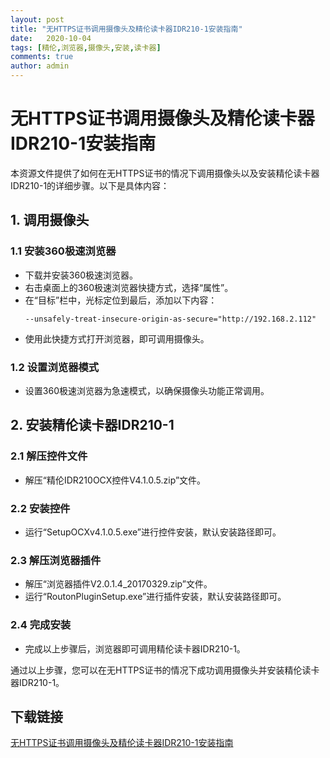 ```yaml
---
layout: post
title: "无HTTPS证书调用摄像头及精伦读卡器IDR210-1安装指南"
date:   2020-10-04
tags: [精伦,浏览器,摄像头,安装,读卡器]
comments: true
author: admin
---
```

# 无HTTPS证书调用摄像头及精伦读卡器IDR210-1安装指南

本资源文件提供了如何在无HTTPS证书的情况下调用摄像头以及安装精伦读卡器IDR210-1的详细步骤。以下是具体内容：

## 1. 调用摄像头

### 1.1 安装360极速浏览器
- 下载并安装360极速浏览器。
- 右击桌面上的360极速浏览器快捷方式，选择“属性”。
- 在“目标”栏中，光标定位到最后，添加以下内容：
  ```
  --unsafely-treat-insecure-origin-as-secure="http://192.168.2.112"
  ```
- 使用此快捷方式打开浏览器，即可调用摄像头。

### 1.2 设置浏览器模式
- 设置360极速浏览器为急速模式，以确保摄像头功能正常调用。

## 2. 安装精伦读卡器IDR210-1

### 2.1 解压控件文件
- 解压“精伦IDR210OCX控件V4.1.0.5.zip”文件。

### 2.2 安装控件
- 运行“SetupOCXv4.1.0.5.exe”进行控件安装，默认安装路径即可。

### 2.3 解压浏览器插件
- 解压“浏览器插件V2.0.1.4_20170329.zip”文件。
- 运行“RoutonPluginSetup.exe”进行插件安装，默认安装路径即可。

### 2.4 完成安装
- 完成以上步骤后，浏览器即可调用精伦读卡器IDR210-1。

通过以上步骤，您可以在无HTTPS证书的情况下成功调用摄像头并安装精伦读卡器IDR210-1。

## 下载链接

[无HTTPS证书调用摄像头及精伦读卡器IDR210-1安装指南](https://pan.quark.cn/s/d8dfc33b8e25)